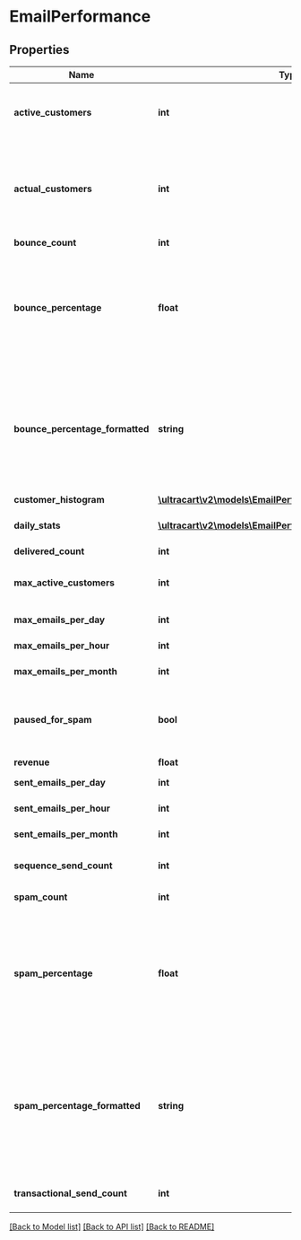 # EmailPerformance

## Properties
Name | Type | Description | Notes
------------ | ------------- | ------------- | -------------
**active_customers** | **int** | Active customers.  The value will be -1 if calculation is pending. | [optional] 
**actual_customers** | **int** | Actual customers that they have regardless of active state.  The value will be -1 if calculation is pending. | [optional] 
**bounce_count** | **int** | Bounce count | [optional] 
**bounce_percentage** | **float** | bounce percentage rate based upon our look back window.  This should be under five percent or the account will be paused for sending. | [optional] 
**bounce_percentage_formatted** | **string** | bounce percentage rate (formatted) based upon our look back window.  This should be under five percent or the account will be paused for sending. | [optional] 
**customer_histogram** | [**\ultracart\v2\models\EmailPerformanceCustomerHistogram**](EmailPerformanceCustomerHistogram.md) |  | [optional] 
**daily_stats** | [**\ultracart\v2\models\EmailPerformanceDaily[]**](EmailPerformanceDaily.md) | Daily statistics used for charting | [optional] 
**delivered_count** | **int** | Delivered count | [optional] 
**max_active_customers** | **int** | Maximum active customers allowed under their billing plan | [optional] 
**max_emails_per_day** | **int** | Max emails per day | [optional] 
**max_emails_per_hour** | **int** | Max emails per hour | [optional] 
**max_emails_per_month** | **int** | Max emails per month | [optional] 
**paused_for_spam** | **bool** | True if campaign/flow emails are paused due to spam complaints. | [optional] 
**revenue** | **float** | Revenue | [optional] 
**sent_emails_per_day** | **int** | Sent emails last 24 hours | [optional] 
**sent_emails_per_hour** | **int** | Sent emails last hour | [optional] 
**sent_emails_per_month** | **int** | Sent emails last 31 days | [optional] 
**sequence_send_count** | **int** | Total sequence (campaign/flow) emails sent | [optional] 
**spam_count** | **int** | Spam complaints | [optional] 
**spam_percentage** | **float** | Spam percentage rate based upon our look back window.  This should be under one half a percent or the account will be paused for sending. | [optional] 
**spam_percentage_formatted** | **string** | Spam percentage rate (formatted) based upon our look back window.  This should be under one half a percent or the account will be paused for sending. | [optional] 
**transactional_send_count** | **int** | Total transactions emails sent | [optional] 

[[Back to Model list]](../README.md#documentation-for-models) [[Back to API list]](../README.md#documentation-for-api-endpoints) [[Back to README]](../README.md)


